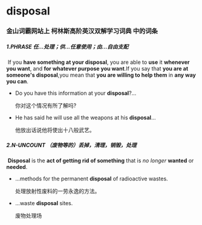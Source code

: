 # disposal

### 金山词霸网站上 柯林斯高阶英汉双解学习词典 中的词条

##### 1.PHRASE 任...处理；供...任意使用；由...自由支配

​	If you **have something at your disposal**, you are able to **use** it **whenever you want**, and **for whatever purpose you want**.If you say that **you are at someone's disposal**,you mean that **you are willing to help them** in **any way you can**.

- Do you have this information at your **disposal**?...

   你对这个情况有所了解吗?

- He has said he will use all the weapons at his **disposal**...

  他放出话说他将使出十八般武艺。

##### 2.N-UNCOUNT  （废物等的）丢掉，清理，销毁，处理

​	**Disposal** is the **act of getting rid of something** that is *no longer* **wanted** or **needed**.

- ...methods for the permanent **disposal** of radioactive wastes.

  处理放射性废料的一劳永逸的方法。

- ...waste **disposal** sites.

  废物处理场















